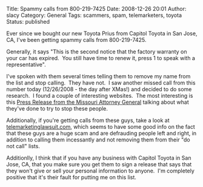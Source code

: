 Title: Spammy calls from 800-219-7425
Date: 2008-12-26 20:01
Author: slacy
Category: General
Tags: scammers, spam, telemarketers, toyota
Status: published

Ever since we bought our new Toyota Prius from Capitol Toyota in San
Jose, CA, I've been getting spammy calls from 800-219-7425.

Generally, it says "This is the second notice that the factory warranty
on your car has expired.  You still have time to renew it, press 1 to
speak with a representative".

I've spoken with them several times telling them to remove my name from
the list and stop calling.  They have not.  I saw another missed call
from this number today (12/26/2008 - the day after XMas!) and decided to
do some research.  I found a couple of interesting websites.  The most
interesting is this [Press Release from the Missouri Attorney
General](http://ago.mo.gov/newsreleases/2008/030608.htm) talking about
what they've done to try to stop these people.

Additionally, if you're getting calls from these guys, take a look at
[telemarketinglawsuit.com](http://telemarketinglawsuit.com/), which
seems to have some good info on the fact that these guys are a huge scam
and are defrauding people left and right, in addition to calling them
incessantly and not removing them from their "do not call" lists.

Additionlly, I think that if you have any business with Capitol Toyota
in San Jose, CA, that you make sure you get them to sign a release that
says that they won't give or sell your personal information to anyone. 
I'm completely positive that it's their fault for putting me on this
list.
